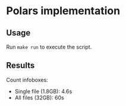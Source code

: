 # Polars implementation

## Usage

Run `make run` to execute the script.

## Results

Count infoboxes:

- Single file (1.8GB):  4.6s
- All files (32GB): 60s